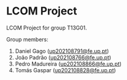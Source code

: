 # LCOM Project

LCOM Project for group T13G01.

Group members:

1. Daniel Gago (up202108791@fe.up.pt)
2. João Padrão (up202108766@fe.up.pt)
3. Pedro Madureira (up202108866@fe.up.pt)
4. Tomás Gaspar (up202108828@fe.up.pt)
